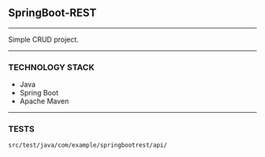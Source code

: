 ## SpringBoot-REST
__________________________________________
Simple CRUD project. 
_________________________________________________
### TECHNOLOGY STACK
- Java
- Spring Boot
- Apache Maven
--------------------------------------------------
### TESTS
`src/test/java/com/example/springbootrest/api/`

